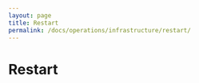 ```yaml
---
layout: page
title: Restart
permalink: /docs/operations/infrastructure/restart/
---
```


Restart
=======